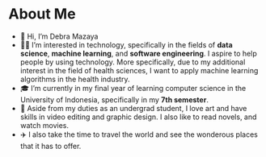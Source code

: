 # About Me
- 👋 Hi, I’m Debra Mazaya
- 👩‍💻 I’m interested in technology, specifically in the fields of <b>data science</b>, <b>machine learning</b>, and <b>software engineering</b>. I aspire to help people by using technology. More specifically, due to my additional interest in the field of health sciences, I want to apply machine learning algorithms in the health industry.
- 🎓 I’m currently in my final year of learning computer science in the University of Indonesia, specifically in my <b>7th semester</b>.
- 📝 Aside from my duties as an undergrad student, I love art and have skills in video editing and graphic design. I also like to read novels, and watch movies.
- ✈️ I also take the time to travel the world and see the wonderous places that it has to offer.

<!---
debramz/debramz is a ✨ special ✨ repository because its `README.md` (this file) appears on your GitHub profile.
You can click the Preview link to take a look at your changes.
--->
